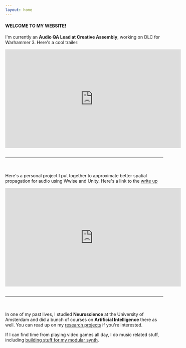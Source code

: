 ```yaml
---
layout: home
---
```


#### WELCOME TO MY WEBSITE! 


I'm currently an **Audio QA Lead at Creative Assembly**, working on DLC for Warhammer 3. Here's a cool trailer:

<iframe width="560" height="315" src="https://www.youtube.com/embed/OiHvsinEn58" title="YouTube video player" frameborder="0" allow="accelerometer; autoplay; clipboard-write; encrypted-media; gyroscope; picture-in-picture; web-share" allowfullscreen></iframe>
<br/><br/>

***

<br/><br/> Here's a personal project I put together to approximate better spatial propagation for audio using Wwise and Unity. Here's a link to the [write up](/portfolio/2023-02-15-Footsteps)  

<iframe width="560" height="315" src="https://www.youtube.com/embed/d8SsA0nktx4" title="YouTube video player" frameborder="0" allow="accelerometer; autoplay; clipboard-write; encrypted-media; gyroscope; picture-in-picture; web-share" allowfullscreen></iframe>
<br/><br/>

***

<br/><br/>
In one of my past lives, I studied **Neuroscience** at the University of Amsterdam and did a bunch of courses on **Artificial Intelligence** there as well. You can read up on my [research projects](/research) if you're interested. 

If I can find time from playing video games all day, I do music related stuff, including [building stuff for my modular synth](/projects). 


